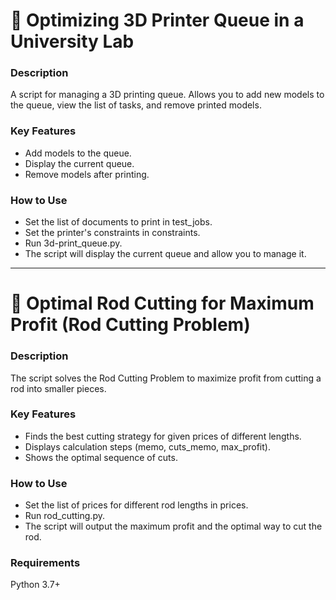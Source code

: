 # 📄 Optimizing 3D Printer Queue in a University Lab

### Description
A script for managing a 3D printing queue.
Allows you to add new models to the queue, view the list of tasks, and remove printed models.

### Key Features
- Add models to the queue.
- Display the current queue.
- Remove models after printing.

### How to Use
- Set the list of documents to print in test_jobs.
- Set the printer's constraints in constraints.
- Run 3d-print_queue.py.
- The script will display the current queue and allow you to manage it.


***


# 📄 Optimal Rod Cutting for Maximum Profit (Rod Cutting Problem)

### Description
The script solves the Rod Cutting Problem to maximize profit from cutting a rod into smaller pieces.

### Key Features
- Finds the best cutting strategy for given prices of different lengths.
- Displays calculation steps (memo, cuts_memo, max_profit).
- Shows the optimal sequence of cuts.

### How to Use
- Set the list of prices for different rod lengths in prices.
- Run rod_cutting.py.
- The script will output the maximum profit and the optimal way to cut the rod.

### Requirements
Python 3.7+

